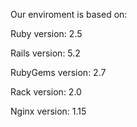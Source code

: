 
Our enviroment is based on:

Ruby version: 2.5

Rails version: 5.2

RubyGems version: 2.7

Rack version: 2.0

Nginx version: 1.15
